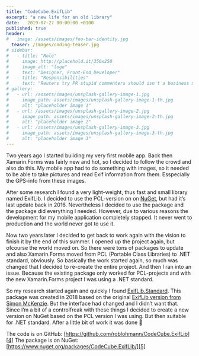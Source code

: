 ```yaml
---
title: "CodeCube.ExifLib"
excerpt: "a new life for an old library"
date:   2019-07-27 00:00:00 +0100
published: true
header:
#   image: /assets/images/foo-bar-identity.jpg
  teaser: /images/coding-teaser.jpg  
# sidebar:
#   - title: "Role"
#     image: http://placehold.it/350x250
#     image_alt: "logo"
#     text: "Designer, Front-End Developer"
#   - title: "Responsibilities"
#     text: "Reuters try PR stupid commenters should isn't a business model"
# gallery:
#   - url: /assets/images/unsplash-gallery-image-1.jpg
#     image_path: assets/images/unsplash-gallery-image-1-th.jpg
#     alt: "placeholder image 1"
#   - url: /assets/images/unsplash-gallery-image-2.jpg
#     image_path: assets/images/unsplash-gallery-image-2-th.jpg
#     alt: "placeholder image 2"
#   - url: /assets/images/unsplash-gallery-image-3.jpg
#     image_path: assets/images/unsplash-gallery-image-3-th.jpg
#     alt: "placeholder image 3"
---
```


Two years ago I started building my very first mobile app. Back then Xamarin.Forms was fairly new and hot, so I decided to follow the crowd and also do this. My mobile app had to do something with images, so it needed to be able to take pictures and read Exif information from them. Esspecially the GPS-info from these images.

After some research I found a very light-weight, thus fast and small library named ExifLib. I decided to use the PCL-version on on [NuGet][1], but had it’s last update back in 2016. Nevertheless I decided to use the package and the package did everything I needed. However, due to various reasons the development for my mobile application completely stopped. It never went to production and the world never got to use it.

Now two years later I decided to get back to work again with the vision to finish it by the end of this summer. I opened up the project again, but ofcourse the world moved on. So there were tons of packages to update and also Xamarin.Forms moved from PCL (Portable Class Libraries) to .NET standard, obviously. So basically the work started again, so much was changed that I decided to re-create the entire project. And then I ran into an issue. Because the existing package only worked for PCL-projects and with the new Xamarin.Forms project I was using a .NET standard.

So my research started again and quickly I found [ExifLib.Standard][2]. This package was created in 2018 based on the original [ExifLib version from Simon McKenzie][3]. But the interface had changed and I didn’t want that. Since I’m a bit of a controlfreak with these things I decided to create a new version on NuGet based on the PCL version I was using. But then suitable for .NET standard. After a little bit of work it was done 🙂

The code is on GitHub: [https://github.com/roblohmann/CodeCube.ExifLib][4]
The package is on NuGet: [https://www.nuget.org/packages/CodeCube.ExifLib/][5]

[1]: https://www.nuget.org/packages/ExifLib.PCL/1.0.1 "ExifLib.PCL"
[2]: https://www.nuget.org/packages/ExifLib.Standard/ "ExifLib.Standard"
[3]: https://www.codeproject.com/Articles/36342/ExifLib-A-Fast-Exif-Data-Extractor-for-NET
[4]: https://github.com/roblohmann/CodeCube.ExifLib "CodeCube.ExifLib on Github"
[5]: https://www.nuget.org/packages/CodeCube.ExifLib/ "CodeCube.ExifLib on NuGet"